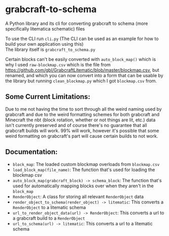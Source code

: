 # grabcraft-to-schema
A Python library and its cli for converting grabcraft to schema (more specifically litematica schematic) files

To use the CLI run `cli.py` (The CLI can be used as an example for how to build your own application using this) <br/>
The library itself is `grabcraft_to_schema.py` <br/>

Certain blocks can't be easily converted with `auto_block_map()` which is why I used `raw-blockmap.csv` which is the file from https://github.com/gbl/GrabcraftLitematic/blob/master/blockmap.csv, but renamed, and which you can now convert into a form that can be usable by the library but running `clean_blockmap.py` which I got `blockmap.csv` from.

## Some Current Limitations:
Due to me not having the time to sort through all the weird naming used by grabcraft and due to the weird formatting schemes for both grabcraft and Minecraft the nbt (block rotation, whether or not things are lit, etc.) data isn't currently preserved and of course there's no guarantee that all grabcraft builds will work. 99% will work, however it's possible that some weird formatting on grabcraft's part will cause certain builds to not work.

## Documentation:
- `block_map`: The loaded custom blockmap overloads from `blockmap.csv`
- `load_block_map(file_name)`: The function that's used for loading the blockmap csv
- `auto_block_map(grabcraft_block) -> schema_block`: The function that's used for automatically mapping blocks over when they aren't in the `block_map`
- `RenderObject`: A class for storing all relevant `RenderObject` data
- `render_object_to_schema(render_object) -> litematic`: This converts a `RenderObject` to a litematic schema
- `url_to_render_object_data(url) -> RenderObject`: This converts a url to a grabcraft build to a `RenderObject`
- `url_to_schema(url) -> litematic`: This converts a url to a litematic schema
